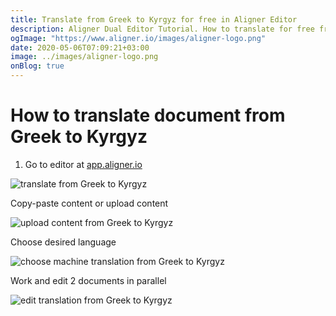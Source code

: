 ```yaml
---
title: Translate from Greek to Kyrgyz for free in Aligner Editor
description: Aligner Dual Editor Tutorial. How to translate for free from Greek to Kyrgyz. Aligner is multilingual document management platform. 
ogImage: "https://www.aligner.io/images/aligner-logo.png"
date: 2020-05-06T07:09:21+03:00
image: ../images/aligner-logo.png
onBlog: true
---
```


# How to translate document from Greek to Kyrgyz

1. Go to editor at [app.aligner.io](https://app.aligner.io "Aligner App web page")

![translate from Greek to Kyrgyz](../aligner-blank-editor.png "translate from Greek to Kyrgyz")

Copy-paste content or upload content

![upload content from Greek to Kyrgyz](../aligner-uploaded-document.png "upload content from Greek to Kyrgyz")

Choose desired language

![choose machine translation from Greek to Kyrgyz](../aligner-language-dropdown.png "choose machine translation from Greek to Kyrgyz")

Work and edit 2 documents in parallel

![edit translation from Greek to Kyrgyz](../aligner-double-sitded-editor.png "edit translation from Greek to Kyrgyz")

